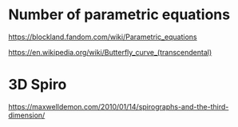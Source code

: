 # Number of parametric equations
https://blockland.fandom.com/wiki/Parametric_equations

https://en.wikipedia.org/wiki/Butterfly_curve_(transcendental)

# 3D Spiro
https://maxwelldemon.com/2010/01/14/spirographs-and-the-third-dimension/